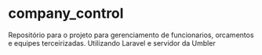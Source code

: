 # company_control
Repositório para o projeto para gerenciamento de funcionarios, orcamentos e equipes terceirizadas. Utilizando Laravel e servidor da Umbler

